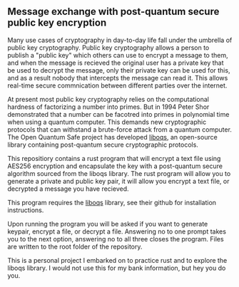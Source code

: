 ## Message exchange with post-quantum secure public key encryption

Many use cases of cryptography in day-to-day life fall under the umbrella of public key cryptography. Public key cryptography allows a person to publish a "public key" which others can use to encrypt a message to them, and when the message is recieved the original user has a private key that be used to decrypt the message, only their private key can be used for this, and as a result nobody that intercepts the message can read it. This allows real-time secure commnication between different parties over the internet.

At present most public key cryptography relies on the computational hardness of factorizing a number into primes. But in 1994 Peter Shor demonstrated that a number can be facotred into primes in polynomial time when using a quantum computer. This demands new cryptographic protocols that can withstand a brute-force attack from a quantum computer. The Open Quantum Safe project has developed [liboqs](https://github.com/open-quantum-safe/liboqs), an open-source library containing post-quantum secure cryptographic protocols.

This repositiory contains a rust program that will encrypt a text file using AES256 encryption and encapsulate the key with a post-quantum secure algorithm sourced from the liboqs library. The rust program will allow you to generate a private and public key pair, it will allow you encrypt a text file, or decrypted a message you have recieved.

This program requires the [liboqs](https://github.com/open-quantum-safe/liboqs) library, see their github for installation instructions.

Upon running the program you will be asked if you want to generate keypair, encrypt a file, or decrypt a file. Answering no to one prompt takes you to the next option, answering no to all three closes the program. Files are written to the root folder of the repository.

This is a personal project I embarked on to practice rust and to explore the liboqs library. I would not use this for my bank information, but hey you do you.


